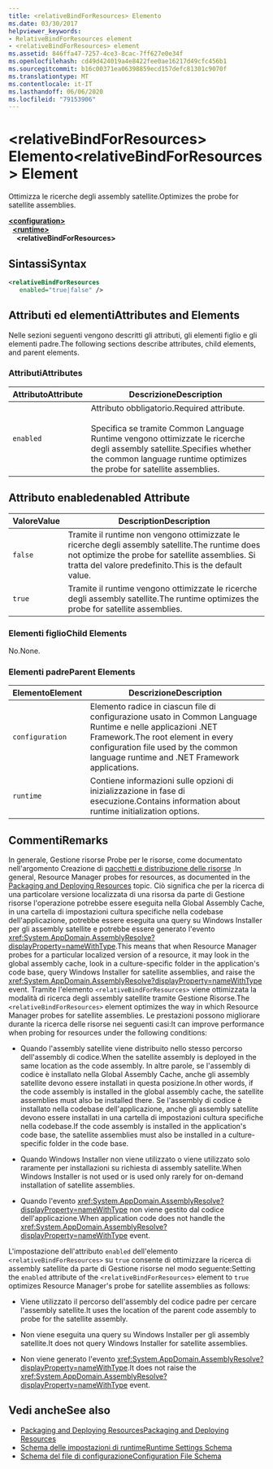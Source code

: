 ```yaml
---
title: <relativeBindForResources> Elemento
ms.date: 03/30/2017
helpviewer_keywords:
- RelativeBindForResources element
- <relativeBindForResources> element
ms.assetid: 846ffa47-7257-4ce3-8cac-7ff627e0e34f
ms.openlocfilehash: cd49d424019a4e8422fee0ae16217d49cfc456b1
ms.sourcegitcommit: b16c00371ea06398859ecd157defc81301c9070f
ms.translationtype: MT
ms.contentlocale: it-IT
ms.lasthandoff: 06/06/2020
ms.locfileid: "79153906"
---
```

# <a name="relativebindforresources-element"></a><span data-ttu-id="91a3b-102">\<relativeBindForResources> Elemento</span><span class="sxs-lookup"><span data-stu-id="91a3b-102">\<relativeBindForResources> Element</span></span>
<span data-ttu-id="91a3b-103">Ottimizza le ricerche degli assembly satellite.</span><span class="sxs-lookup"><span data-stu-id="91a3b-103">Optimizes the probe for satellite assemblies.</span></span>  
  
[**\<configuration>**](../configuration-element.md)\
&nbsp;&nbsp;[**\<runtime>**](runtime-element.md)\
&nbsp;&nbsp;&nbsp;&nbsp;**\<relativeBindForResources>**  
  
## <a name="syntax"></a><span data-ttu-id="91a3b-104">Sintassi</span><span class="sxs-lookup"><span data-stu-id="91a3b-104">Syntax</span></span>  
  
```xml
<relativeBindForResources
   enabled="true|false" />  
```  
  
## <a name="attributes-and-elements"></a><span data-ttu-id="91a3b-105">Attributi ed elementi</span><span class="sxs-lookup"><span data-stu-id="91a3b-105">Attributes and Elements</span></span>  
 <span data-ttu-id="91a3b-106">Nelle sezioni seguenti vengono descritti gli attributi, gli elementi figlio e gli elementi padre.</span><span class="sxs-lookup"><span data-stu-id="91a3b-106">The following sections describe attributes, child elements, and parent elements.</span></span>  
  
### <a name="attributes"></a><span data-ttu-id="91a3b-107">Attributi</span><span class="sxs-lookup"><span data-stu-id="91a3b-107">Attributes</span></span>  
  
|<span data-ttu-id="91a3b-108">Attributo</span><span class="sxs-lookup"><span data-stu-id="91a3b-108">Attribute</span></span>|<span data-ttu-id="91a3b-109">Descrizione</span><span class="sxs-lookup"><span data-stu-id="91a3b-109">Description</span></span>|  
|---------------|-----------------|  
|`enabled`|<span data-ttu-id="91a3b-110">Attributo obbligatorio.</span><span class="sxs-lookup"><span data-stu-id="91a3b-110">Required attribute.</span></span><br /><br /> <span data-ttu-id="91a3b-111">Specifica se tramite Common Language Runtime vengono ottimizzate le ricerche degli assembly satellite.</span><span class="sxs-lookup"><span data-stu-id="91a3b-111">Specifies whether the common language runtime optimizes the probe for satellite assemblies.</span></span>|  
  
## <a name="enabled-attribute"></a><span data-ttu-id="91a3b-112">Attributo enabled</span><span class="sxs-lookup"><span data-stu-id="91a3b-112">enabled Attribute</span></span>  
  
|<span data-ttu-id="91a3b-113">Valore</span><span class="sxs-lookup"><span data-stu-id="91a3b-113">Value</span></span>|<span data-ttu-id="91a3b-114">Description</span><span class="sxs-lookup"><span data-stu-id="91a3b-114">Description</span></span>|  
|-----------|-----------------|  
|`false`|<span data-ttu-id="91a3b-115">Tramite il runtime non vengono ottimizzate le ricerche degli assembly satellite.</span><span class="sxs-lookup"><span data-stu-id="91a3b-115">The runtime does not optimize the probe for satellite assemblies.</span></span> <span data-ttu-id="91a3b-116">Si tratta del valore predefinito.</span><span class="sxs-lookup"><span data-stu-id="91a3b-116">This is the default value.</span></span>|  
|`true`|<span data-ttu-id="91a3b-117">Tramite il runtime vengono ottimizzate le ricerche degli assembly satellite.</span><span class="sxs-lookup"><span data-stu-id="91a3b-117">The runtime optimizes the probe for satellite assemblies.</span></span>|  
  
### <a name="child-elements"></a><span data-ttu-id="91a3b-118">Elementi figlio</span><span class="sxs-lookup"><span data-stu-id="91a3b-118">Child Elements</span></span>  
 <span data-ttu-id="91a3b-119">No.</span><span class="sxs-lookup"><span data-stu-id="91a3b-119">None.</span></span>  
  
### <a name="parent-elements"></a><span data-ttu-id="91a3b-120">Elementi padre</span><span class="sxs-lookup"><span data-stu-id="91a3b-120">Parent Elements</span></span>  
  
|<span data-ttu-id="91a3b-121">Elemento</span><span class="sxs-lookup"><span data-stu-id="91a3b-121">Element</span></span>|<span data-ttu-id="91a3b-122">Descrizione</span><span class="sxs-lookup"><span data-stu-id="91a3b-122">Description</span></span>|  
|-------------|-----------------|  
|`configuration`|<span data-ttu-id="91a3b-123">Elemento radice in ciascun file di configurazione usato in Common Language Runtime e nelle applicazioni .NET Framework.</span><span class="sxs-lookup"><span data-stu-id="91a3b-123">The root element in every configuration file used by the common language runtime and .NET Framework applications.</span></span>|  
|`runtime`|<span data-ttu-id="91a3b-124">Contiene informazioni sulle opzioni di inizializzazione in fase di esecuzione.</span><span class="sxs-lookup"><span data-stu-id="91a3b-124">Contains information about runtime initialization options.</span></span>|  
  
## <a name="remarks"></a><span data-ttu-id="91a3b-125">Commenti</span><span class="sxs-lookup"><span data-stu-id="91a3b-125">Remarks</span></span>  
 <span data-ttu-id="91a3b-126">In generale, Gestione risorse Probe per le risorse, come documentato nell'argomento Creazione di [pacchetti e distribuzione delle risorse](../../../resources/packaging-and-deploying-resources-in-desktop-apps.md) .</span><span class="sxs-lookup"><span data-stu-id="91a3b-126">In general, Resource Manager probes for resources, as documented in the [Packaging and Deploying Resources](../../../resources/packaging-and-deploying-resources-in-desktop-apps.md) topic.</span></span> <span data-ttu-id="91a3b-127">Ciò significa che per la ricerca di una particolare versione localizzata di una risorsa da parte di Gestione risorse l'operazione potrebbe essere eseguita nella Global Assembly Cache, in una cartella di impostazioni cultura specifiche nella codebase dell'applicazione, potrebbe essere eseguita una query su Windows Installer per gli assembly satellite e potrebbe essere generato l'evento <xref:System.AppDomain.AssemblyResolve?displayProperty=nameWithType>.</span><span class="sxs-lookup"><span data-stu-id="91a3b-127">This means that when Resource Manager probes for a particular localized version of a resource, it may look in the global assembly cache, look in a culture-specific folder in the application's code base, query Windows Installer for satellite assemblies, and raise the <xref:System.AppDomain.AssemblyResolve?displayProperty=nameWithType> event.</span></span> <span data-ttu-id="91a3b-128">Tramite l'elemento `<relativeBindForResources>` viene ottimizzata la modalità di ricerca degli assembly satellite tramite Gestione Risorse.</span><span class="sxs-lookup"><span data-stu-id="91a3b-128">The `<relativeBindForResources>` element optimizes the way in which Resource Manager probes for satellite assemblies.</span></span> <span data-ttu-id="91a3b-129">Le prestazioni possono migliorare durante la ricerca delle risorse nei seguenti casi:</span><span class="sxs-lookup"><span data-stu-id="91a3b-129">It can improve performance when probing for resources under the following conditions:</span></span>  
  
- <span data-ttu-id="91a3b-130">Quando l'assembly satellite viene distribuito nello stesso percorso dell'assembly di codice.</span><span class="sxs-lookup"><span data-stu-id="91a3b-130">When the satellite assembly is deployed in the same location as the code assembly.</span></span> <span data-ttu-id="91a3b-131">In altre parole, se l'assembly di codice è installato nella Global Assembly Cache, anche gli assembly satellite devono essere installati in questa posizione.</span><span class="sxs-lookup"><span data-stu-id="91a3b-131">In other words, if the code assembly is installed in the global assembly cache, the satellite assemblies must also be installed there.</span></span> <span data-ttu-id="91a3b-132">Se l'assembly di codice è installato nella codebase dell'applicazione, anche gli assembly satellite devono essere installati in una cartella di impostazioni cultura specifiche nella codebase.</span><span class="sxs-lookup"><span data-stu-id="91a3b-132">If the code assembly is installed in the application's code base, the satellite assemblies must also be installed in a culture-specific folder in the code base.</span></span>  
  
- <span data-ttu-id="91a3b-133">Quando Windows Installer non viene utilizzato o viene utilizzato solo raramente per installazioni su richiesta di assembly satellite.</span><span class="sxs-lookup"><span data-stu-id="91a3b-133">When Windows Installer is not used or is used only rarely for on-demand installation of satellite assemblies.</span></span>  
  
- <span data-ttu-id="91a3b-134">Quando l'evento <xref:System.AppDomain.AssemblyResolve?displayProperty=nameWithType> non viene gestito dal codice dell'applicazione.</span><span class="sxs-lookup"><span data-stu-id="91a3b-134">When application code does not handle the <xref:System.AppDomain.AssemblyResolve?displayProperty=nameWithType> event.</span></span>  
  
 <span data-ttu-id="91a3b-135">L'impostazione dell'attributo `enabled` dell'elemento `<relativeBindForResources>` su `true` consente di ottimizzare la ricerca di assembly satellite da parte di Gestione risorse nel modo seguente:</span><span class="sxs-lookup"><span data-stu-id="91a3b-135">Setting the `enabled` attribute of the `<relativeBindForResources>` element to `true` optimizes Resource Manager's probe for satellite assemblies as follows:</span></span>  
  
- <span data-ttu-id="91a3b-136">Viene utilizzato il percorso dell'assembly del codice padre per cercare l'assembly satellite.</span><span class="sxs-lookup"><span data-stu-id="91a3b-136">It uses the location of the parent code assembly to probe for the satellite assembly.</span></span>  
  
- <span data-ttu-id="91a3b-137">Non viene eseguita una query su Windows Installer per gli assembly satellite.</span><span class="sxs-lookup"><span data-stu-id="91a3b-137">It does not query Windows Installer for satellite assemblies.</span></span>  
  
- <span data-ttu-id="91a3b-138">Non viene generato l'evento <xref:System.AppDomain.AssemblyResolve?displayProperty=nameWithType>.</span><span class="sxs-lookup"><span data-stu-id="91a3b-138">It does not raise the <xref:System.AppDomain.AssemblyResolve?displayProperty=nameWithType> event.</span></span>  
  
## <a name="see-also"></a><span data-ttu-id="91a3b-139">Vedi anche</span><span class="sxs-lookup"><span data-stu-id="91a3b-139">See also</span></span>

- [<span data-ttu-id="91a3b-140">Packaging and Deploying Resources</span><span class="sxs-lookup"><span data-stu-id="91a3b-140">Packaging and Deploying Resources</span></span>](../../../resources/packaging-and-deploying-resources-in-desktop-apps.md)
- [<span data-ttu-id="91a3b-141">Schema delle impostazioni di runtime</span><span class="sxs-lookup"><span data-stu-id="91a3b-141">Runtime Settings Schema</span></span>](index.md)
- [<span data-ttu-id="91a3b-142">Schema del file di configurazione</span><span class="sxs-lookup"><span data-stu-id="91a3b-142">Configuration File Schema</span></span>](../index.md)
